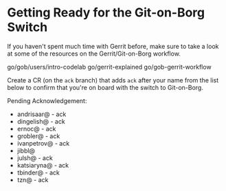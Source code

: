 # Getting Ready for the Git-on-Borg Switch

If you haven't spent much time with Gerrit before, make sure to take a look at
some of the resources on the Gerrit/Git-on-Borg workflow.

go/gob/users/intro-codelab go/gerrit-explained go/gob-gerrit-workflow

Create a CR (on the `ack` branch) that adds `ack` after your name from the list
below to confirm that you're on board with the switch to Git-on-Borg.

Pending Acknowledgement:

- andrisaar@ - ack
- dingelish@ - ack
- ernoc@ - ack
- grobler@ - ack
- ivanpetrov@ - ack
- jibbl@
- julsh@ - ack
- katsiaryna@ - ack
- tbinder@ - ack
- tzn@ - ack
